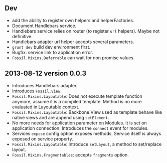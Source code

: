 Dev
---

* add the ability to register own helpers and helperFactories.
* Document Handlebars service.
* Handlebars service relies on router (to register `url` helpers). Maybe not definitive.
* Handlebars adapter url helper accepts several parameters.
* `grunt dev` build dev environment first.
* Bugfix: service link to application error.
* `Fossil.Mixins.Deferrable` can wait for non promise values.

2013-08-12 version 0.0.3
------------------------

* Introduces Handlebars adapter.
* Introduces `Fossil.View`.
* `Fossil.Mixins.Layoutable`: Does not execute template function anymore, assume
  it is a compiled template. Method is no more evaluated in Layoutable context.
* `Fossil.Mixins.Layoutable`: Backbone.View used as template behave like native
  views and are append using `setElement`.
* No more needs for application parameter on Modules.
  It is set on application connection. Introduces the `connect` event for
  modules.
* Services `expose` config option exposes methods. Service itself is always
  exposed on service property.
* `Fossil.Mixins.Layoutable`: Introduce `setLayout`, a method to set/replace layout.
* `Fossil.Mixins.Fragmentables`: accepts `fragments` option.

